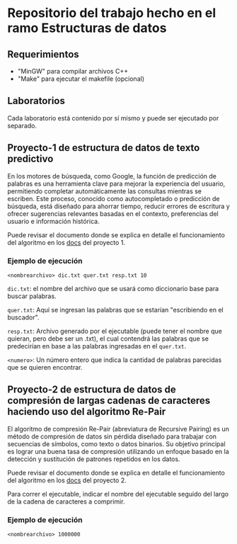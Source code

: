 # Repositorio del trabajo hecho en el ramo Estructuras de datos

## Requerimientos
- "MinGW" para compilar archivos C++
- "Make" para ejecutar el makefile (opcional)

## Laboratorios
Cada laboratorio está contenido por sí mismo y puede ser ejecutado por separado.

## Proyecto-1 de estructura de datos de texto predictivo
En los motores de búsqueda, como Google, la función de predicción de palabras es una herramienta clave para mejorar la experiencia del usuario, permitiendo completar automáticamente las consultas mientras se escriben. Este proceso, conocido como autocompletado o predicción de búsqueda, está diseñado para ahorrar tiempo, reducir errores de escritura y ofrecer sugerencias relevantes basadas en el contexto, preferencias del usuario e información histórica.

Puede revisar el documento donde se explica en detalle el funcionamiento del algoritmo en los [docs](proyecto-1/docs/) del proyecto 1.

### Ejemplo de ejecución
```console
<nombrearchivo> dic.txt quer.txt resp.txt 10
```

`dic.txt`: el nombre del archivo que se usará como diccionario base para buscar palabras.

`quer.txt`: Aquí se ingresan las palabras que se estarían "escribiendo en el buscador".

`resp.txt`: Archivo generado por el ejecutable (puede tener el nombre que quieran, pero debe ser un .txt), el cual contendrá
las palabras que se predecirían en base a las palabras ingresadas en el `quer.txt`.

`<numero>`: Un número entero que indica la cantidad de palabras parecidas que se quieren encontrar.

## Proyecto-2 de estructura de datos de compresión de largas cadenas de caracteres haciendo uso del algoritmo Re-Pair

El algoritmo de compresión Re-Pair (abreviatura de Recursive Pairing) es un método de compresión de datos sin pérdida diseñado para trabajar con secuencias de símbolos, como texto o datos binarios. Su objetivo principal es lograr una buena tasa de compresión utilizando un enfoque basado en la detección y sustitución de patrones repetidos en los datos.

Puede revisar el documento donde se explica en detalle el funcionamiento del algoritmo en los [docs](proyecto-2/docs/) del proyecto 2.

Para correr el ejecutable, indicar el nombre del ejecutable seguido del largo de la cadena de caracteres a comprimir.
### Ejemplo de ejecución
```console
<nombrearchivo> 1000000
```
